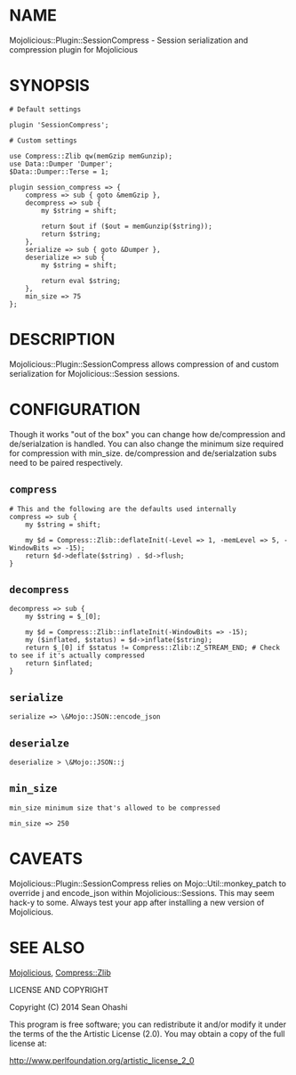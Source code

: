 # NAME

Mojolicious::Plugin::SessionCompress - Session serialization and compression plugin for Mojolicious

# SYNOPSIS

    # Default settings

    plugin 'SessionCompress';

    # Custom settings

    use Compress::Zlib qw(memGzip memGunzip);
    use Data::Dumper 'Dumper';
    $Data::Dumper::Terse = 1;

    plugin session_compress => {
        compress => sub { goto &memGzip },
        decompress => sub {
            my $string = shift;

            return $out if ($out = memGunzip($string));
            return $string;
        },
        serialize => sub { goto &Dumper },
        deserialize => sub {
            my $string = shift;

            return eval $string;
        },
        min_size => 75
    };

# DESCRIPTION

Mojolicious::Plugin::SessionCompress allows compression of and custom serialization for Mojolicious::Session
sessions.

# CONFIGURATION

Though it works "out of the box" you can change how de/compression and de/serialzation is handled. You can also
change the minimum size required for compression with min_size. de/compression and de/serialzation subs need to be
paired respectively.

## `compress`

    # This and the following are the defaults used internally
    compress => sub {
        my $string = shift;

        my $d = Compress::Zlib::deflateInit(-Level => 1, -memLevel => 5, -WindowBits => -15);
        return $d->deflate($string) . $d->flush;
    }

## `decompress`

    decompress => sub {
        my $string = $_[0];

        my $d = Compress::Zlib::inflateInit(-WindowBits => -15);
        my ($inflated, $status) = $d->inflate($string);
        return $_[0] if $status != Compress::Zlib::Z_STREAM_END; # Check to see if it's actually compressed
        return $inflated;
    }

## `serialize`

    serialize => \&Mojo::JSON::encode_json

## `deserialze`

    deserialize > \&Mojo::JSON::j

## `min_size`

    min_size minimum size that's allowed to be compressed

    min_size => 250

# CAVEATS

Mojolicious::Plugin::SessionCompress relies on Mojo::Util::monkey_patch to override j and encode_json within
Mojolicious::Sessions. This may seem hack-y to some. Always test your app after installing a new version of
Mojolicious.

# SEE ALSO

[Mojolicious](http://search.cpan.org/perldoc?Mojolicious), [Compress::Zlib](http://search.cpan.org/perldoc?Compress::Zlib)

LICENSE AND COPYRIGHT

Copyright (C) 2014 Sean Ohashi

This program is free software; you can redistribute it and/or modify it
under the terms of the the Artistic License (2.0). You may obtain a
copy of the full license at:

http://www.perlfoundation.org/artistic_license_2_0

